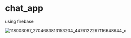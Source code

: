 # chat_app
using firebase


![118003097_2704683813153204_4476122267116648644_o](https://user-images.githubusercontent.com/67749770/100783590-a52c4980-3416-11eb-808e-dc49da0e1a0b.jpg)
